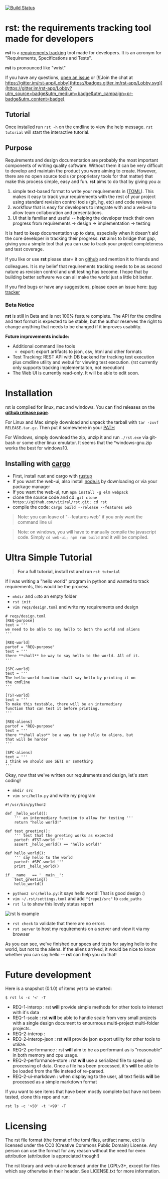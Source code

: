 [![Build Status](https://travis-ci.org/vitiral/rst.svg?branch=master)](https://travis-ci.org/vitiral/rst)
# rst: the requirements tracking tool made for developers

**rst** is a [requirements tracking](https://en.m.wikipedia.org/wiki/Software_requirements_specification)
tool made for developers. It is an acronym for "Requirements, Specifications and Tests".

**rst** is pronounced like "wrist"

If you have any questions, [open an issue](https://github.com/vitiral/rst/issues) or
[![Join the chat at https://gitter.im/rst-app/Lobby](https://badges.gitter.im/rst-app/Lobby.svg)](https://gitter.im/rst-app/Lobby?utm_source=badge&utm_medium=badge&utm_campaign=pr-badge&utm_content=badge)

## Tutorial
Once installed run `rst -h` on the cmdline to view the help message. `rst tutorial`
will start the interactive tutorial.

## Purpose
Requirements and design documentation are probably the most important components of
writing quality software. Without them it can be very difficult to develop and
maintain the product you were aiming to create. However, there are no open source
tools (or proprietary tools for that matter) that make this process simple, easy
and fun. **rst** aims to do that by giving you a:

 1. simple text-based format to write your requirements in
      ([TOML](https://github.com/toml-lang/toml)). This makes it easy to track
      your requirements with the rest of your project using standard revision
      control tools (git, hg, etc) and code reviews
 2. workflow that is easy for developers to integrate with and a web-ui to allow
      team collaboration and presentations.
 3. UI that is familiar and useful -- helping the developer track their own progress
      from requirements -> design -> implementation -> testing

It is hard to keep documentation up to date, especially when it doesn't aid
the core developer in tracking their progress. **rst** aims to bridge that gap,
giving you a simple tool that you can use to track your project completeness and
test coverage.

If you like or use **rst** please star:star: it on
[github](https://github.com/vitiral/rst) and mention it to friends and colleagues.
It is my belief that requirements tracking needs to be as second nature as revision
control and unit testing has become. I hope that by building better software we can
all make the world just a little bit better.

If you find bugs or have any suggestions, please open an issue here:
[bug tracker](https://github.com/vitiral/rst/issues)

### Beta Notice
**rst** is still in Beta and is not 100% feature complete. The API for the cmdline and
text format is expected to be stable, but the author reserves the right to change anything
that needs to be changed if it improves usability.

**Future improvements include:**
 - Additional command line tools
     - export: export artifacts to json, csv, html and other formats
 - Test Tracking: REST API with DB backend for tracking test execution
     plus cmdline utility and webui for viewing test execution.
     (rst currently only supports tracking implementaiton, not execution)
 - The Web UI is currently read-only. It will be able to edit soon.

# Installation

rst is compiled for linux, mac and windows. You can find releases on the
**[github release page](https://github.com/vitiral/rst/releases)**.

For Linux and Mac simply download and unpack the tarball with
`tar -zxvf RELEASE.tar.gz`. Then put it somewhere in your
[PATH](http://unix.stackexchange.com/questions/26047/how-to-correctly-add-a-path-to-path)

For Windows, simply download the zip, unzip it and run `./rst.exe` via git-bash
or some other linux emulator. It seems that the \*windows-gnu.zip works the best
for windows10.

## Installing with [cargo](https://github.com/rust-lang/cargo)

- First, install rust and cargo with [rustup](https://github.com/rust-lang-nursery/rustup.rs)
- If you want the web-ui, also install [node.js](https://nodejs.org/en/) by downloading or
    via your package manager
- If you want the web-ui, run `npm install -g elm webpack`
- clone the source code and cd: `git clone https://github.com/vitiral/rst.git; cd rst`
- compile the code: `cargo build --release --features web`

> Note: you can leave of "--features web" if you only want the command line ui

> Note: on windows, you will have to manually compile the javascript code.
> Simply `cd web-ui; npm run build` and it will be compiled.

# Ultra Simple Tutorial
> **For a full tutorial, install rst and run `rst tutorial`**

If I was writing a "hello world" program in python and wanted to track requirements,
this would be the process.

 - `mkdir` and `cd`to an empty folder
 - `rst init`
 - `vim reqs/design.toml` and write my requirements and design
```
# reqs/design.toml
[REQ-purpose]
text = '''
we need to be able to say hello to both the world and aliens
'''

[REQ-world]
partof = "REQ-purpose"
text = '''
there **shall** be way to say hello to the world. All of it.
'''

[SPC-world]
text = '''
The hello-world function shall say hello by printing it on
the cmdline
'''

[TST-world]
text = '''
To make this testable, there will be an intermediary
function that can test it before printing.
'''

[REQ-aliens]
partof = "REQ-purpose"
text = '''
there **shall also** be a way to say hello to aliens, but
that will be harder
'''

[SPC-aliens]
text = '''
I think we should use SETI or something
'''
```
Okay, now that we've written our requirements and design, let's start coding!
 - `mkdir src`
 - `vim src/hello.py` and write my program
```
#!/usr/bin/python2

def _hello_world():
    ''' an intermediary function to allow for testing '''
    return "hello world!"

def test_greeting():
    ''' test that the greeting works as expected
    partof: #TST-world '''
    assert _hello_world() == "hello world!"

def hello_world():
    ''' say hello to the world
    partof: #SPC-world '''
    print _hello_world()

if __name__ == '__main__':
    test_greeting()
    hello_world()
```
 - `python2 src/hello.py`: it says hello world! That is good design :)
 - `vim ~/.rst/settings.toml` and add `"{repo}/src"` to `code_paths`
 - `rst ls` to show this lovely status report

![rst ls example](http://i.imgur.com/GrDFLxr.png?1)

 - `rst check` to validate that there are no errors
 - `rst server` to host my requirements on a server and view it via my browser

As you can see, we've finished our specs and tests for saying hello to the world,
but not to the aliens. If the aliens arrived, it would be nice to know whether you
can say hello -- **rst** can help you do that!

# Future development
Here is a snapshot (0.1.0) of items yet to be started:
```
$ rst ls -c '<' -T
```

 - REQ-1-interop            : rst **will** provide simple methods for other tools to interact with it's data
 - REQ-1-scale              : rst **will** be able to handle scale from very small projects with a single design document to enourmous multi-project multi-folder projects.
 - REQ-2-interop            :
 - REQ-2-interop-json       : rst **will** provide json export utility for other tools to utilize.
 - REQ-2-performance        : rst **will** aim to be as performant as is "reasonable" in both memory and cpu usage.
 - REQ-2-performance-store  : rst **will** use a serialized file to speed up processing of data. Once a file has been processed, it's **will** be able to be loaded from the file instead of re-parsed.
 - REQ-2-ui-markdown        : when displaying to the user, all text fields **will** be processed as a simple markdown format

If you want to see items that have been mostly complete but have not been tested,
clone this repo and run:
```
rst ls -c '>50' -t '<99' -T
```

# Licensing
The rst file format (the format of the toml files, artifact name, etc) is
licensed under the CC0 (Creative Commons Public Domain) License. Any person can
use the format for any reason without the need for even attribution (attribution
is appreciated though!)

The rst library and web-ui are licensed under the LGPLv3+, except for files
which say otherwise in their header. See LICENSE.txt for more information.

